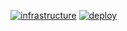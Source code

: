 [![infrastructure](https://github.com/se-trofimov/AntiSpamTelegramBot/actions/workflows/infrastructure.yaml/badge.svg)](https://github.com/se-trofimov/AntiSpamTelegramBot/actions/workflows/infrastructure.yaml)
[![deploy](https://github.com/se-trofimov/AntiSpamTelegramBot/actions/workflows/deploy.yaml/badge.svg)](https://github.com/se-trofimov/AntiSpamTelegramBot/actions/workflows/deploy.yaml)
